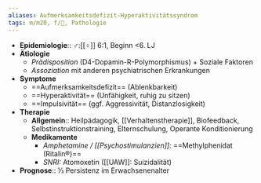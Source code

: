 ```yaml
---
aliases: Aufmerksamkeitsdefizit-Hyperaktivitätssyndrom
tags: m/m20, f/💭, Pathologie 
---
```

- **Epidemiologie**:: ♂:[[♀]] 6:1, Beginn <6. LJ
- **Ätiologie**
	- *Prädisposition* (D4-Dopamin-R-Polymorphismus) + Soziale Faktoren
	- *Assoziation* mit anderen psychiatrischen Erkrankungen
- **Symptome**
	- ==Aufmerksamkeitsdefizit== (Ablenkbarkeit)
	- ==Hyperaktivität== (Unfähigkeit, ruhig zu sitzen)
	- ==Impulsivität== (ggf. Aggressivität, Distanzlosigkeit)
- **Therapie**
	- **Allgemein**:: Heilpädagogik, [[Verhaltenstherapie]], Biofeedback, Selbstinstruktionstraining, Elternschulung, Operante Konditionierung
	- **Medikamente**
		- *Amphetamine / [[Psychostimulanzien]]:* ==Methylphenidat (Ritalin®)==
		- *SNRI:* Atomoxetin ([[UAW]]: Suizidalität)
- **Prognose**:: ⅓ Persistenz im Erwachsenenalter
